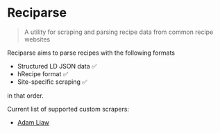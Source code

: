 # Reciparse

> A utility for scraping and parsing recipe data from common recipe websites

Reciparse aims to parse recipes with the following formats

-   Structured LD JSON data ✅
-   hRecipe format ✅
-   Site-specific scraping ✅

in that order.

Current list of supported custom scrapers:

-   [Adam Liaw](https://adamliaw.com)
